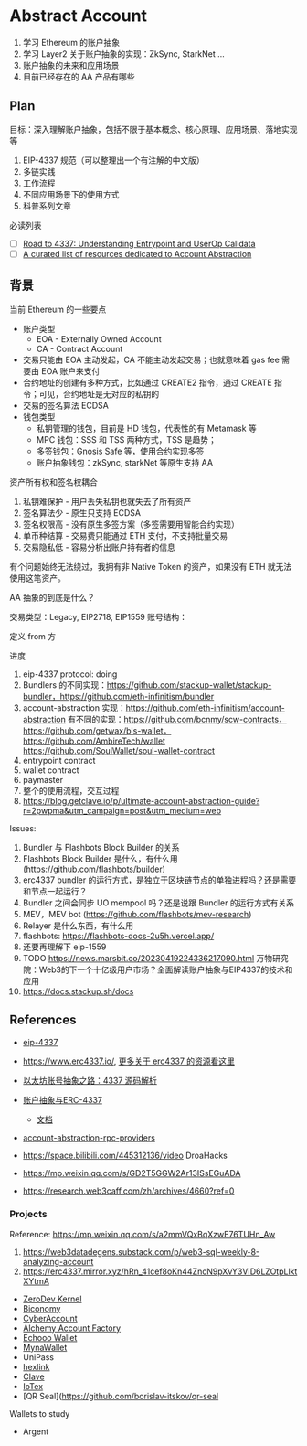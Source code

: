 # Abstract Account

1. 学习 Ethereum 的账户抽象
2. 学习 Layer2 关于账户抽象的实现：ZkSync, StarkNet ...
3. 账户抽象的未来和应用场景
4. 目前已经存在的 AA 产品有哪些

## Plan

目标：深入理解账户抽象，包括不限于基本概念、核心原理、应用场景、落地实现等

1. EIP-4337 规范（可以整理出一个有注解的中文版）
2. 多链实践
3. 工作流程
4. 不同应用场景下的使用方式
5. 科普系列文章

必读列表

- [ ] [Road to 4337: Understanding Entrypoint and UserOp Calldata](https://docs.jiffyscan.xyz/blog/decoding%204337%20Calldata)
- [ ] [A curated list of resources dedicated to Account Abstraction](https://github.com/4337Mafia/awesome-account-abstraction)

## 背景

当前 Ethereum 的一些要点

- 账户类型
  - EOA - Externally Owned Account
  - CA - Contract Account
- 交易只能由 EOA 主动发起，CA 不能主动发起交易；也就意味着 gas fee 需要由 EOA 账户来支付
- 合约地址的创建有多种方式，比如通过 CREATE2 指令，通过 CREATE 指令；可见，合约地址是无对应的私钥的
- 交易的签名算法 ECDSA
- 钱包类型
  - 私钥管理的钱包，目前是 HD 钱包，代表性的有 Metamask 等
  - MPC 钱包：SSS 和 TSS 两种方式，TSS 是趋势；
  - 多签钱包：Gnosis Safe 等，使用合约实现多签
  - 账户抽象钱包：zkSync, starkNet 等原生支持 AA

资产所有权和签名权耦合

1. 私钥难保护 - 用户丢失私钥也就失去了所有资产
2. 签名算法少 - 原生只支持 ECDSA
3. 签名权限高 - 没有原生多签方案（多签需要用智能合约实现）
4. 单币种结算 - 交易费只能通过 ETH 支付，不支持批量交易
5. 交易隐私低 - 容易分析出账户持有者的信息

有个问题始终无法绕过，我拥有非 Native Token 的资产，如果没有 ETH 就无法使用这笔资产。

AA 抽象的到底是什么？

交易类型：Legacy, EIP2718, EIP1559
账号结构：

定义 from 方



进度

1. eip-4337 protocol: doing
2. Bundlers 的不同实现：https://github.com/stackup-wallet/stackup-bundler，https://github.com/eth-infinitism/bundler
3. account-abstraction 实现：https://github.com/eth-infinitism/account-abstraction
  有不同的实现：https://github.com/bcnmy/scw-contracts，https://github.com/getwax/bls-wallet，https://github.com/AmbireTech/wallet
  https://github.com/SoulWallet/soul-wallet-contract
4. entrypoint contract
5. wallet contract
6. paymaster
7. 整个的使用流程，交互过程
8. https://blog.getclave.io/p/ultimate-account-abstraction-guide?r=2pwpma&utm_campaign=post&utm_medium=web


Issues:

1. Bundler 与 Flashbots Block Builder 的关系
2. Flashbots Block Builder 是什么，有什么用 (https://github.com/flashbots/builder)
3. erc4337 bundler 的运行方式，是独立于区块链节点的单独进程吗？还是需要和节点一起运行？
4. Bundler 之间会同步 UO mempool 吗？还是说跟 Bundler 的运行方式有关系
5. MEV，MEV bot (https://github.com/flashbots/mev-research)
6. Relayer 是什么东西，有什么用
7. flashbots: https://flashbots-docs-2u5h.vercel.app/
8. 还要再理解下 eip-1559
9. TODO https://news.marsbit.co/20230419224336217090.html 万物研究院：Web3的下一个十亿级用户市场？全面解读账户抽象与EIP4337的技术和应用
10. https://docs.stackup.sh/docs


## References

- [eip-4337](https://eips.ethereum.org/EIPS/eip-4337)
- https://www.erc4337.io/, [更多关于 erc4337 的资源看这里](https://www.erc4337.io/resources)

- [以太坊账号抽象之路：4337 源码解析](https://www.bilibili.com/video/BV1xs4y1i7Js/)
- [账户抽象与ERC-4337](https://www.bilibili.com/video/BV1NM4y1s77B/)
  - [文档](https://community.dorahacks.io/t/erc-4337/515)

- [account-abstraction-rpc-providers](https://github.com/arddluma/awesome-list-rpc-nodes-providers#account-abstraction-rpc-providers)

- https://space.bilibili.com/445312136/video DroaHacks
- https://mp.weixin.qq.com/s/GD2T5GGW2Ar13ISsEGuADA
- https://research.web3caff.com/zh/archives/4660?ref=0

### Projects

Reference: https://mp.weixin.qq.com/s/a2mmVQxBqXzwE76TUHn_Aw

1. https://web3datadegens.substack.com/p/web3-sql-weekly-8-analyzing-account
2. https://erc4337.mirror.xyz/hRn_41cef8oKn44ZncN9pXvY3VID6LZOtpLlktXYtmA

- [ZeroDev Kernel](https://docs.zerodev.app/)
- [Biconomy](https://www.biconomy.io/)
- [CyberAccount](https://github.com/cyberconnecthq/cyber-account)
- [Alchemy Account Factory](https://docs.alchemy.com/reference/bundler-api-quickstart)
- [Echooo Wallet](https://www.echooo.xyz/)
- [MynaWallet](https://github.com/MynaWallet)
- UniPass
- [hexlink](https://www.hexlink.io/)
- [Clave](https://www.getclave.io/)
- [IoTex](https://iotex.io/)
- [QR Seal](https://github.com/borislav-itskov/qr-seal

Wallets to study

- Argent
